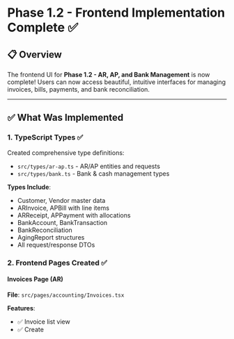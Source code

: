 # Phase 1.2 - Frontend Implementation Complete ✅

## 📋 Overview

The frontend UI for **Phase 1.2 - AR, AP, and Bank Management** is now complete! Users can now access beautiful, intuitive interfaces for managing invoices, bills, payments, and bank reconciliation.

---

## ✅ What Was Implemented

### 1. **TypeScript Types** ✅

Created comprehensive type definitions:
- `src/types/ar-ap.ts` - AR/AP entities and requests
- `src/types/bank.ts` - Bank & cash management types

**Types Include**:
- Customer, Vendor master data
- ARInvoice, APBill with line items
- ARReceipt, APPayment with allocations
- BankAccount, BankTransaction
- BankReconciliation
- AgingReport structures
- All request/response DTOs

### 2. **Frontend Pages Created** ✅

#### **Invoices Page** (AR)
**File**: `src/pages/accounting/Invoices.tsx`

**Features**:
- ✅ Invoice list view
- ✅ Create











